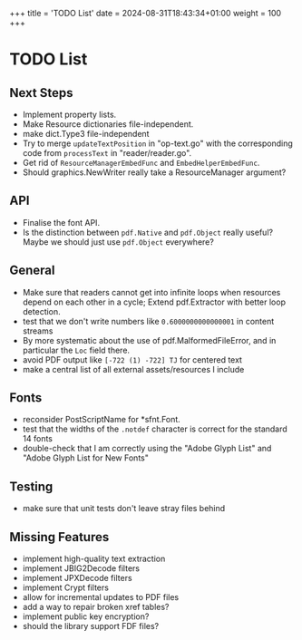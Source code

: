 +++
title = 'TODO List'
date = 2024-08-31T18:43:34+01:00
weight = 100
+++

# TODO List

## Next Steps

- Implement property lists.
- Make Resource dictionaries file-independent.
- make dict.Type3 file-independent
- Try to merge `updateTextPosition` in "op-text.go" with the
  corresponding code from `processText` in "reader/reader.go".
- Get rid of `ResourceManagerEmbedFunc` and `EmbedHelperEmbedFunc`.
- Should graphics.NewWriter really take a ResourceManager argument?

## API

- Finalise the font API.
- Is the distinction between `pdf.Native` and `pdf.Object` really useful?
  Maybe we should just use `pdf.Object` everywhere?

## General

- Make sure that readers cannot get into infinite loops when resources
  depend on each other in a cycle; Extend pdf.Extractor with better loop detection.
- test that we don't write numbers like `0.6000000000000001` in content streams
- By more systematic about the use of pdf.MalformedFileError, and in
  particular the `Loc` field there.
- avoid PDF output like `[-722 (1) -722] TJ` for centered text
- make a central list of all external assets/resources I include

## Fonts

- reconsider PostScriptName for *sfnt.Font.
- test that the widths of the `.notdef` character is correct for the
  standard 14 fonts
- double-check that I am correctly using the "Adobe Glyph List" and "Adobe
  Glyph List for New Fonts"

## Testing

- make sure that unit tests don't leave stray files behind

## Missing Features

- implement high-quality text extraction
- implement JBIG2Decode filters
- implement JPXDecode filters
- implement Crypt filters
- allow for incremental updates to PDF files
- add a way to repair broken xref tables?
- implement public key encryption?
- should the library support FDF files?
